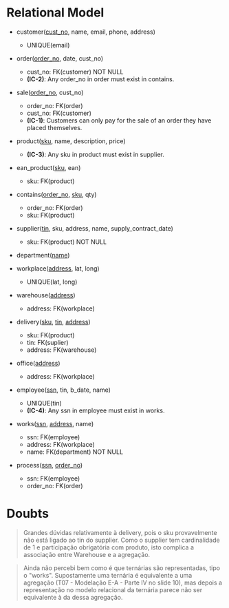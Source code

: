 # Relational Model

- customer(<ins>cust_no</ins>, name, email, phone, address)
    - UNIQUE(email)

- order(<ins>order_no</ins>, date, cust_no)
    - cust_no: FK(customer) NOT NULL
    - **(IC-2)**: Any order_no in order must exist in contains.

- sale(<ins>order_no</ins>, cust_no)
    - order_no: FK(order)
    - cust_no: FK(customer)
    - **(IC-1)**: Customers can only pay for the sale of an order they have placed themselves.

- product(<ins>sku</ins>, name, description, price)
    - **(IC-3)**: Any sku in product must exist in supplier.

- ean_product(<ins>sku</ins>, ean)
    - sku: FK(product)

- contains(<ins>order_no</ins>, <ins>sku</ins>, qty)
    - order_no: FK(order)
    - sku: FK(product)

- supplier(<ins>tin</ins>, sku, address, name, supply_contract_date)
    - sku: FK(product) NOT NULL

- department(<ins>name</ins>)

- workplace(<ins>address</ins>, lat, long)
    - UNIQUE(lat, long)

- warehouse(<ins>address</ins>)
    - address: FK(workplace)

- delivery(<ins>sku</ins>, <ins>tin</ins>, <ins>address</ins>)
    - sku: FK(product)
    - tin: FK(suplier)
    - address: FK(warehouse)

- office(<ins>address</ins>)
    - address: FK(workplace)

- employee(<ins>ssn</ins>, tin, b_date, name)
    - UNIQUE(tin)
    - **(IC-4)**: Any ssn in employee must exist in works.

- works(<ins>ssn</ins>, <ins>address</ins>, name)
    - ssn: FK(employee)
    - address: FK(workplace)
    - name: FK(department) NOT NULL

- process(<ins>ssn</ins>, <ins>order_no</ins>)
    - ssn: FK(employee)
    - order_no: FK(order)

# Doubts

> Grandes dúvidas relativamente à delivery, pois o sku provavelmente não está ligado ao tin do supplier.
Como o supplier tem cardinalidade de 1 e participação obrigatória com produto, isto complica a associação
entre Warehouse e a agregação.

> Ainda não percebi bem como é que ternárias são representadas, tipo o "works". Supostamente uma ternária
é equivalente a uma agregação (T07 - Modelação E-A - Parte IV no slide 10), mas depois a representação no
modelo relacional da ternária parece não ser equivalente à da dessa agregação.
